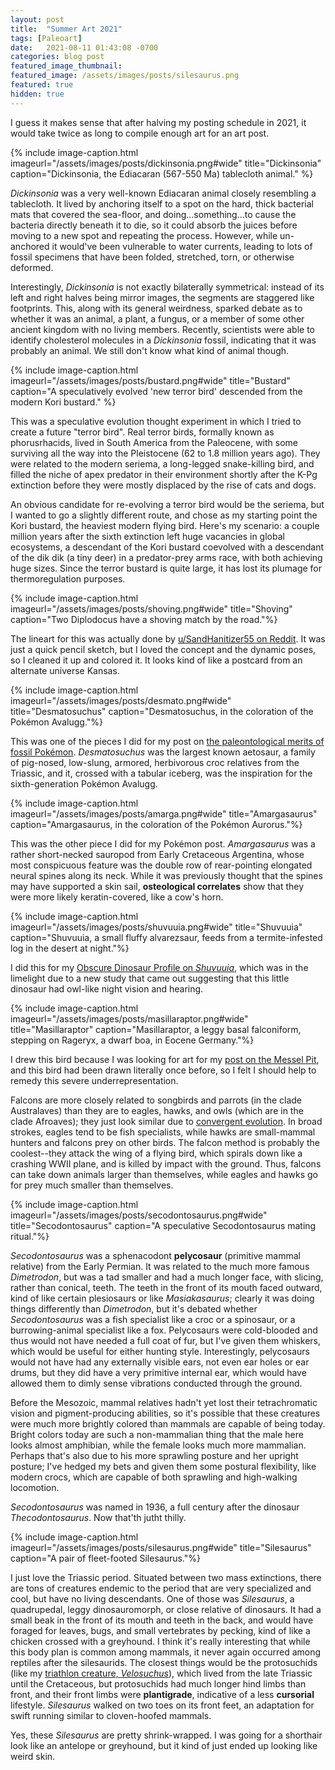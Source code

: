 ```yaml
---
layout: post
title:  "Summer Art 2021"
tags: [Paleoart]
date:   2021-08-11 01:43:08 -0700
categories: blog post
featured_image_thumbnail:
featured_image: /assets/images/posts/silesaurus.png
featured: true
hidden: true
---
```


I guess it makes sense that after halving my posting schedule in 2021, it would take twice as long to compile enough art for an art post.

{% include image-caption.html imageurl="/assets/images/posts/dickinsonia.png#wide" title="Dickinsonia" caption="Dickinsonia, the Ediacaran (567-550 Ma) tablecloth animal." %}

*Dickinsonia* was a very well-known Ediacaran animal closely resembling a tablecloth.  It lived by anchoring itself to a spot on the hard, thick bacterial mats that covered the sea-floor, and doing...something...to cause the bacteria directly beneath it to die, so it could absorb the juices before moving to a new spot and repeating the process.  However, while un-anchored it would've been vulnerable to water currents, leading to lots of fossil specimens that have been folded, stretched, torn, or otherwise deformed.

Interestingly, *Dickinsonia* is not exactly bilaterally symmetrical: instead of its left and right halves being mirror images, the segments are staggered like footprints. This, along with its general weirdness, sparked debate as to whether it was an animal, a plant, a fungus, or a member of some other ancient kingdom with no living members.  Recently, scientists were able to identify cholesterol molecules in a *Dickinsonia* fossil, indicating that it was probably an animal.  We still don't know what kind of animal though.

{% include image-caption.html imageurl="/assets/images/posts/bustard.png#wide" title="Bustard" caption="A speculatively evolved 'new terror bird' descended from the modern Kori bustard." %}

This was a speculative evolution thought experiment in which I tried to create a future "terror bird".  Real terror birds, formally known as phorusrhacids, lived in South America from the Paleocene, with some surviving all the way into the Pleistocene (62 to 1.8 million years ago).  They were related to the modern seriema, a long-legged snake-killing bird, and filled the niche of apex predator in their environment shortly after the K-Pg extinction before they were mostly displaced by the rise of cats and dogs.

An obvious candidate for re-evolving a terror bird would be the seriema, but I wanted to go a slightly different route, and chose as my starting point the Kori bustard, the heaviest modern flying bird.  Here's my scenario: a couple million years after the sixth extinction left huge vacancies in global ecosystems, a descendant of the Kori bustard coevolved with a descendant of the dik dik (a tiny deer) in a predator-prey arms race, with both achieving huge sizes. Since the terror bustard is quite large, it has lost its plumage for thermoregulation purposes.

{% include image-caption.html imageurl="/assets/images/posts/shoving.png#wide" title="Shoving" caption="Two Diplodocus have a shoving match by the road."%}

The lineart for this was actually done by [u/SandHanitizer55 on Reddit](https://www.reddit.com/r/Dinosaurs/comments/kqc1rx/shoving_match_by_the_road/).  It was just a quick pencil sketch, but I loved the concept and the dynamic poses, so I cleaned it up and colored it.  It looks kind of like a postcard from an alternate universe Kansas.

{% include image-caption.html imageurl="/assets/images/posts/desmato.png#wide" title="Desmatosuchus" caption="Desmatosuchus, in the coloration of the Pokémon Avalugg."%}

This was one of the pieces I did for my post on [the paleontological merits of fossil Pokémon](https://obscuredinosaurfacts.com/blog/post/2021/05/05/pokemon.html). *Desmatosuchus* was the largest known aetosaur, a family of pig-nosed, low-slung, armored, herbivorous croc relatives from the Triassic, and it, crossed with a tabular iceberg, was the inspiration for the sixth-generation Pokémon Avalugg.

{% include image-caption.html imageurl="/assets/images/posts/amarga.png#wide" title="Amargasaurus" caption="Amargasaurus, in the coloration of the Pokémon Aurorus."%}

This was the other piece I did for my Pokémon post. *Amargasaurus* was a rather short-necked sauropod from Early Cretaceous Argentina, whose most conspicuous feature was the double row of rear-pointing elongated neural spines along its neck.  While it was previously thought that the spines may have supported a skin sail, **osteological correlates** show that they were more likely keratin-covered, like a cow's horn.

{% include image-caption.html imageurl="/assets/images/posts/shuvuuia.png#wide" title="Shuvuuia" caption="Shuvuuia, a small fluffy alvarezsaur, feeds from a termite-infested log in the desert at night."%}

I did this for my [Obscure Dinosaur Profile on *Shuvuuia*](https://obscuredinosaurfacts.com/profile/2021/06/02/shuvuuia.html), which was in the limelight due to a new study that came out suggesting that this little dinosaur had owl-like night vision and hearing.

{% include image-caption.html imageurl="/assets/images/posts/masillaraptor.png#wide" title="Masillaraptor" caption="Masillaraptor, a leggy basal falconiform, stepping on Rageryx, a dwarf boa, in Eocene Germany."%}

I drew this bird because I was looking for art for my [post on the Messel Pit](https://obscuredinosaurfacts.com/blog/post/2021/07/14/messel.html), and this bird had been drawn literally once before, so I felt I should help to remedy this severe underrepresentation.

Falcons are more closely related to songbirds and parrots (in the clade Australaves) than they are to eagles, hawks, and owls (which are in the clade Afroaves); they just look similar due to [convergent evolution](https://obscuredinosaurfacts.com/blog/post/2019/09/06/convergent-evolution.html). In broad strokes, eagles tend to be fish specialists, while hawks are small-mammal hunters and falcons prey on other birds.  The falcon method is probably the coolest--they attack the wing of a flying bird, which spirals down like a crashing WWII plane, and is killed by impact with the ground.  Thus, falcons can take down animals larger than themselves, while eagles and hawks go for prey much smaller than themselves.

{% include image-caption.html imageurl="/assets/images/posts/secodontosaurus.png#wide" title="Secodontosaurus" caption="A speculative Secodontosaurus mating ritual."%}

*Secodontosaurus* was a sphenacodont **pelycosaur** (primitive mammal relative) from the Early Permian. It was related to the much more famous *Dimetrodon*, but was a tad smaller and had a much longer face, with slicing, rather than conical, teeth.  The teeth in the front of its mouth faced outward, kind of like certain plesiosaurs or like *Masiakasaurus*; clearly it was doing things differently than *Dimetrodon*, but it's debated whether *Secodontosaurus* was a fish specialist like a croc or a spinosaur, or a burrowing-animal specialist like a fox.  Pelycosaurs were cold-blooded and thus would not have needed a full coat of fur, but I've given them whiskers, which would be useful for either hunting style.  Interestingly, pelycosaurs would not have had any externally visible ears, not even ear holes or ear drums, but they did have a very primitive internal ear, which would have allowed them to dimly sense vibrations conducted through the ground.

Before the Mesozoic, mammal relatives hadn't yet lost their tetrachromatic vision and pigment-producing abilities, so it's possible that these creatures were much more brightly colored than mammals are capable of being today.  Bright colors today are such a non-mammalian thing that the male here looks almost amphibian, while the female looks much more mammalian.  Perhaps that's also due to his more sprawling posture and her upright posture; I've hedged my bets and given them some postural flexibility, like modern crocs, which are capable of both sprawling and high-walking locomotion.

*Secodontosaurus* was named in 1936, a full century after the dinosaur *Thecodontosaurus*. Now that'th jutht thilly.

{% include image-caption.html imageurl="/assets/images/posts/silesaurus.png#wide" title="Silesaurus" caption="A pair of fleet-footed Silesaurus."%}

I just love the Triassic period. Situated between two mass extinctions, there are tons of creatures endemic to the period that are very specialized and cool, but have no living descendants.  One of those was *Silesaurus*, a quadrupedal, leggy dinosauromorph, or close relative of dinosaurs. It had a small beak in the front of its mouth and teeth in the back, and would have foraged for leaves, bugs, and small vertebrates by pecking, kind of like a chicken crossed with a greyhound.  I think it's really interesting that while this body plan is common among mammals, it never again occurred among reptiles after the silesaurids. The closest things would be the protosuchids (like my [triathlon creature, *Velosuchus*](https://obscuredinosaurfacts.com/blog/post/2019/11/13/triathlon.html)), which lived from the late Triassic until the Cretaceous, but protosuchids had much longer hind limbs than front, and their front limbs were **plantigrade**, indicative of a less **cursorial** lifestyle. *Silesaurus* walked on two toes on its front feet, an adaptation for swift running similar to cloven-hoofed mammals.

Yes, these *Silesaurus* are pretty shrink-wrapped. I was going for a shorthair look like an antelope or greyhound, but it kind of just ended up looking like weird skin.
